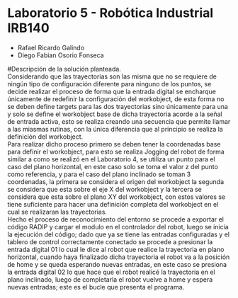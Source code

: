 # Laboratorio 5 - Robótica Industrial IRB140

* Rafael Ricardo Galindo
* Diego Fabian Osorio Fonseca


#Descripción de la solución planteada.  
Considerando que las trayectorias son las misma que no se requiere de ningún tipo de configuración diferente para ninguno de los puntos, se decide realizar el proceso de forma que la entrada digital se encharque únicamente de redefinir la configuración del workobject, de esta forma no se deben define targets para las dos trayectorias sino únicamente para una y solo se define el workobject base de dicha trayectoria acorde a la señal de entrada activa, esto se realiza creando una secuencia que permite llamar a las miasmas rutinas, con la única diferencia que al principio se realiza la definición del workobject.  
Para realizar dicho proceso primero se deben tener la coordenadas base para definir el workobject, para esto se realiza Jogging del robot de forma similar a como se realizó en el Laboratorio 4, se utiliza un punto para el caso del plano horizontal, en este caso solo se toma el valor z del punto como referencia, y para el caso del plano inclinado se toman 3 coordenadas, la primera se considera el origen del workobject la segunda se considera que esta sobre el eje X del workobject y la tercera se considera que esta sobre el plano XY del workobject, con estos valores se tiene suficiente para hacer una definición completa del workobject en el cual se realizaran las trayectorias.  
Hecho el proceso de reconocimiento del entorno se procede a exportar el código RADIP y cargar el modulo en el controlador del robot, luego se inicia la ejecución del código; dado que ya se tiene las entradas configuradas y el tablero de control correctamente conectado se procede a presionar la entrada digital 01 lo cual le dice al robot que realice la trayectoria en plano horizontal, cuando haya finalizado dicha trayectoria el robot va a la posición de home y se queda esperando nuevas entradas, en este caso se presiona la entrada digital 02 lo que hace que el robot realicé la trayectoria en el plano inclinado, luego de completarla el robot vuelve a home y espera nuevas entradas; este es el bucle que presenta el programa.  
